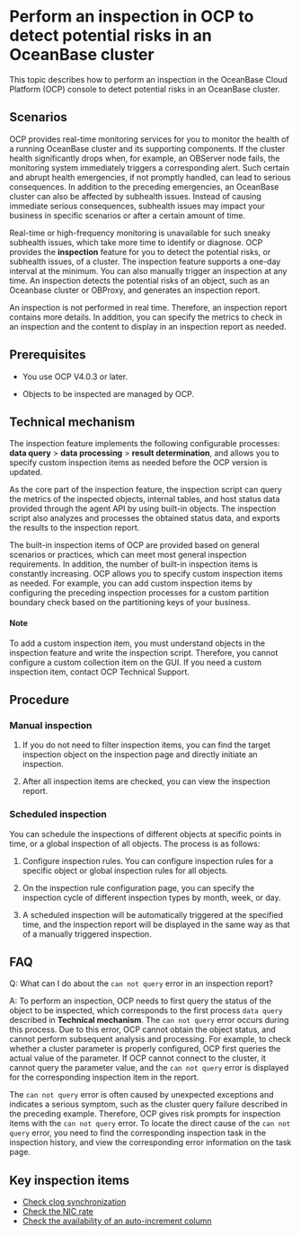 # Perform an inspection in OCP to detect potential risks in an OceanBase cluster

This topic describes how to perform an inspection in the OceanBase Cloud Platform (OCP) console to detect potential risks in an OceanBase cluster.

## Scenarios

OCP provides real-time monitoring services for you to monitor the health of a running OceanBase cluster and its supporting components. If the cluster health significantly drops when, for example, an OBServer node fails, the monitoring system immediately triggers a corresponding alert. Such certain and abrupt health emergencies, if not promptly handled, can lead to serious consequences. In addition to the preceding emergencies, an OceanBase cluster can also be affected by subhealth issues. Instead of causing immediate serious consequences, subhealth issues may impact your business in specific scenarios or after a certain amount of time.

Real-time or high-frequency monitoring is unavailable for such sneaky subhealth issues, which take more time to identify or diagnose. OCP provides the **inspection** feature for you to detect the potential risks, or subhealth issues, of a cluster. The inspection feature supports a one-day interval at the minimum. You can also manually trigger an inspection at any time. An inspection detects the potential risks of an object, such as an Oceanbase cluster or OBProxy, and generates an inspection report.

An inspection is not performed in real time. Therefore, an inspection report contains more details. In addition, you can specify the metrics to check in an inspection and the content to display in an inspection report as needed.

## Prerequisites

* You use OCP V4.0.3 or later.

* Objects to be inspected are managed by OCP.

## Technical mechanism

The inspection feature implements the following configurable processes: **data query** > **data processing** > **result determination**, and allows you to specify custom inspection items as needed before the OCP version is updated.

As the core part of the inspection feature, the inspection script can query the metrics of the inspected objects, internal tables, and host status data provided through the agent API by using built-in objects. The inspection script also analyzes and processes the obtained status data, and exports the results to the inspection report.

The built-in inspection items of OCP are provided based on general scenarios or practices, which can meet most general inspection requirements. In addition, the number of built-in inspection items is constantly increasing. OCP allows you to specify custom inspection items as needed. For example, you can add custom inspection items by configuring the preceding inspection processes for a custom partition boundary check based on the partitioning keys of your business.

<main id="notice" type='explain'>
<h4>Note</h4>
<p>To add a custom inspection item, you must understand objects in the inspection feature and write the inspection script. Therefore, you cannot configure a custom collection item on the GUI. If you need a custom inspection item, contact OCP Technical Support. </p>
</main>

## Procedure

### Manual inspection

1. If you do not need to filter inspection items, you can find the target inspection object on the inspection page and directly initiate an inspection.

2. After all inspection items are checked, you can view the inspection report.

### Scheduled inspection

You can schedule the inspections of different objects at specific points in time, or a global inspection of all objects. The process is as follows:

1. Configure inspection rules. You can configure inspection rules for a specific object or global inspection rules for all objects.

2. On the inspection rule configuration page, you can specify the inspection cycle of different inspection types by month, week, or day.

3. A scheduled inspection will be automatically triggered at the specified time, and the inspection report will be displayed in the same way as that of a manually triggered inspection.

## FAQ

Q: What can I do about the `can not query` error in an inspection report?

A: To perform an inspection, OCP needs to first query the status of the object to be inspected, which corresponds to the first process `data query` described in **Technical mechanism**. The `can not query` error occurs during this process. Due to this error, OCP cannot obtain the object status, and cannot perform subsequent analysis and processing. For example, to check whether a cluster parameter is properly configured, OCP first queries the actual value of the parameter. If OCP cannot connect to the cluster, it cannot query the parameter value, and the `can not query` error is displayed for the corresponding inspection item in the report.

The `can not query` error is often caused by unexpected exceptions and indicates a serious symptom, such as the cluster query failure described in the preceding example. Therefore, OCP gives risk prompts for inspection items with the `can not query` error. To locate the direct cause of the `can not query` error, you need to find the corresponding inspection task in the inspection history, and view the corresponding error information on the task page.

## Key inspection items

* [Check clog synchronization](1610.clog-synchronization-check.md)
* [Check the NIC rate](1620.network-card-speed-check.md)
* [Check the availability of an auto-increment column](1630.auto-increment-column-availability-check.md)
